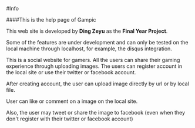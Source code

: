 #Info

####This is the help page of Gampic

This web site is developed by **Ding Zeyu** as the **Final Year Project**.

Some of the features are under development and can only be tested on the local machine through localhost, for example, the disqus
integration.

This is a social website for gamers. All the users can share their gaming experience through uploading images. The users can register account in the local site or use their twitter or facebook account.

After creating account, the user can upload image directly by url or by local file.

User can like or comment on a image on the local site. 

Also, the user may tweet or share the image to facebook (even when they don't register with their twitter or facebook account)

<!-- #####Notes: -->

